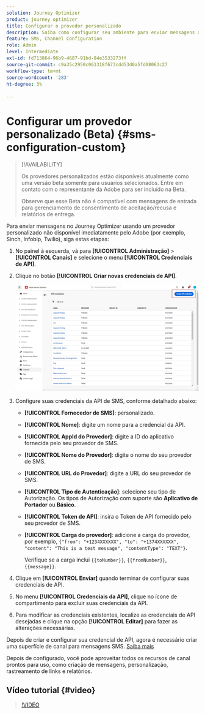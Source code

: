 ```yaml
---
solution: Journey Optimizer
product: journey optimizer
title: Configurar o provedor personalizado
description: Saiba como configurar seu ambiente para enviar mensagens de texto com o Journey Optimizer com um provedor personalizado
feature: SMS, Channel Configuration
role: Admin
level: Intermediate
exl-id: fd713864-96b9-4687-91bd-84e3533273ff
source-git-commit: c9a35c2950c061318f673cdd53d0a5fd08063c27
workflow-type: tm+mt
source-wordcount: '283'
ht-degree: 3%

---
```


# Configurar um provedor personalizado (Beta) {#sms-configuration-custom}

>[!AVAILABILITY]
>
>Os provedores personalizados estão disponíveis atualmente como uma versão beta somente para usuários selecionados. Entre em contato com o representante da Adobe para ser incluído na Beta.
>
>Observe que esse Beta não é compatível com mensagens de entrada para gerenciamento de consentimento de aceitação/recusa e relatórios de entrega.

Para enviar mensagens no Journey Optimizer usando um provedor personalizado não disponível imediatamente pelo Adobe (por exemplo, Sinch, Infobip, Twilio), siga estas etapas:

1. No painel à esquerda, vá para **[!UICONTROL Administração]** > **[!UICONTROL Canais]** e selecione o menu **[!UICONTROL Credenciais de API]**.

1. Clique no botão **[!UICONTROL Criar novas credenciais de API]**.

   ![](assets/sms_byo_1.png)

1. Configure suas credenciais da API de SMS, conforme detalhado abaixo:

   * **[!UICONTROL Fornecedor de SMS]**: personalizado.

   * **[!UICONTROL Nome]**: digite um nome para a credencial da API.

   * **[!UICONTROL AppId do Provedor]**: digite a ID do aplicativo fornecida pelo seu provedor de SMS.

   * **[!UICONTROL Nome do Provedor]**: digite o nome do seu provedor de SMS.

   * **[!UICONTROL URL do Provedor]**: digite a URL do seu provedor de SMS.

   * **[!UICONTROL Tipo de Autenticação&#x200B;]**: selecione seu tipo de Autorização. Os tipos de Autorização com suporte são **Aplicativo de Portador** ou **Básico**.

   * **[!UICONTROL Token de API]**: insira o Token de API fornecido pelo seu provedor de SMS.

   * **[!UICONTROL Carga do provedor]**: adicione a carga do provedor, por exemplo, `{"from": "+1234XXXXXX", "to": "+1374XXXXXX", "content": "This is a test message", "contentType": "TEXT"}`.

     Verifique se a carga inclui `{{toNumber}}`, `{{fromNumber}}`, `{{message}}`.

1. Clique em **[!UICONTROL Enviar]** quando terminar de configurar suas credenciais de API.

1. No menu **[!UICONTROL Credenciais da API]**, clique no ícone de compartimento para excluir suas credenciais da API.

1. Para modificar as credenciais existentes, localize as credenciais de API desejadas e clique na opção **[!UICONTROL Editar]** para fazer as alterações necessárias.

Depois de criar e configurar sua credencial de API, agora é necessário criar uma superfície de canal para mensagens SMS. [Saiba mais](sms-configuration-surface.md)

Depois de configurado, você pode aproveitar todos os recursos de canal prontos para uso, como criação de mensagens, personalização, rastreamento de links e relatórios.

## Vídeo tutorial {#video}

>[!VIDEO](https://video.tv.adobe.com/v/3431625)
